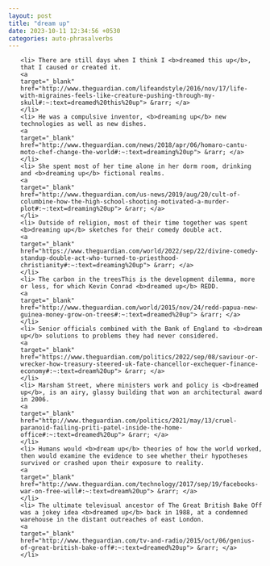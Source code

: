 ```yaml
---
layout: post
title: "dream up"
date: 2023-10-11 12:34:56 +0530
categories: auto-phrasalverbs
---
```

<ol>

    <li> There are still days when I think I <b>dreamed this up</b>, that I caused or created it.
    <a 
    target="_blank" 
    href="http://www.theguardian.com/lifeandstyle/2016/nov/17/life-with-migraines-feels-like-creature-pushing-through-my-skull#:~:text=dreamed%20this%20up"> &rarr; </a>
    </li>
    <li> He was a compulsive inventor, <b>dreaming up</b> new technologies as well as new dishes.
    <a 
    target="_blank" 
    href="http://www.theguardian.com/news/2018/apr/06/homaro-cantu-moto-chef-change-the-world#:~:text=dreaming%20up"> &rarr; </a>
    </li>
    <li> She spent most of her time alone in her dorm room, drinking and <b>dreaming up</b> fictional realms.
    <a 
    target="_blank" 
    href="http://www.theguardian.com/us-news/2019/aug/20/cult-of-columbine-how-the-high-school-shooting-motivated-a-murder-plot#:~:text=dreaming%20up"> &rarr; </a>
    </li>
    <li> Outside of religion, most of their time together was spent <b>dreaming up</b> sketches for their comedy double act.
    <a 
    target="_blank" 
    href="https://www.theguardian.com/world/2022/sep/22/divine-comedy-standup-double-act-who-turned-to-priesthood-christianity#:~:text=dreaming%20up"> &rarr; </a>
    </li>
    <li> The carbon in the treesThis is the development dilemma, more or less, for which Kevin Conrad <b>dreamed up</b> REDD.
    <a 
    target="_blank" 
    href="http://www.theguardian.com/world/2015/nov/24/redd-papua-new-guinea-money-grow-on-trees#:~:text=dreamed%20up"> &rarr; </a>
    </li>
    <li> Senior officials combined with the Bank of England to <b>dream up</b> solutions to problems they had never considered.
    <a 
    target="_blank" 
    href="https://www.theguardian.com/politics/2022/sep/08/saviour-or-wrecker-how-treasury-steered-uk-fate-chancellor-exchequer-finance-economy#:~:text=dream%20up"> &rarr; </a>
    </li>
    <li> Marsham Street, where ministers work and policy is <b>dreamed up</b>, is an airy, glassy building that won an architectural award in 2006.
    <a 
    target="_blank" 
    href="http://www.theguardian.com/politics/2021/may/13/cruel-paranoid-failing-priti-patel-inside-the-home-office#:~:text=dreamed%20up"> &rarr; </a>
    </li>
    <li> Humans would <b>dream up</b> theories of how the world worked, then would examine the evidence to see whether their hypotheses survived or crashed upon their exposure to reality.
    <a 
    target="_blank" 
    href="http://www.theguardian.com/technology/2017/sep/19/facebooks-war-on-free-will#:~:text=dream%20up"> &rarr; </a>
    </li>
    <li> The ultimate televisual ancestor of The Great British Bake Off was a jokey idea <b>dreamed up</b> back in 1988, at a condemned warehouse in the distant outreaches of east London.
    <a 
    target="_blank" 
    href="http://www.theguardian.com/tv-and-radio/2015/oct/06/genius-of-great-british-bake-off#:~:text=dreamed%20up"> &rarr; </a>
    </li>